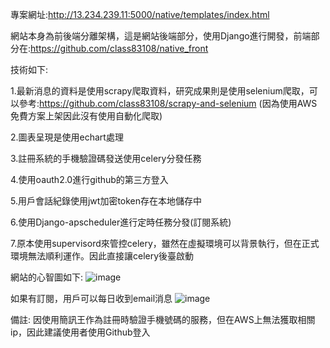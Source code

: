 專案網址:http://13.234.239.11:5000/native/templates/index.html

網站本身為前後端分離架構，這是網站後端部分，使用Django進行開發，前端部分在:https://github.com/class83108/native_front

技術如下:

1.最新消息的資料是使用scrapy爬取資料，研究成果則是使用selenium爬取，可以參考:https://github.com/class83108/scrapy-and-selenium
(因為使用AWS免費方案上架因此沒有使用自動化爬取)

2.圖表呈現是使用echart處理

3.註冊系統的手機驗證碼發送使用celery分發任務

4.使用oauth2.0進行github的第三方登入

5.用戶會話紀錄使用jwt加密token存在本地儲存中

6.使用Django-apscheduler進行定時任務分發(訂閱系統)

7.原本使用supervisord來管控celery，雖然在虛擬環境可以背景執行，但在正式環境無法順利運作。因此直接讓celery後臺啟動

網站的心智圖如下:
![image](https://user-images.githubusercontent.com/95297596/190856931-b272edf2-a98c-41d5-bc34-c3bc8670aaeb.png)

如果有訂閱，用戶可以每日收到email消息
![image](https://user-images.githubusercontent.com/95297596/190857669-807e8ea4-af98-48d9-b11d-e0f3baf1aae1.png)


備註: 因使用簡訊王作為註冊時驗證手機號碼的服務，但在AWS上無法獲取相關ip，因此建議使用者使用Github登入
